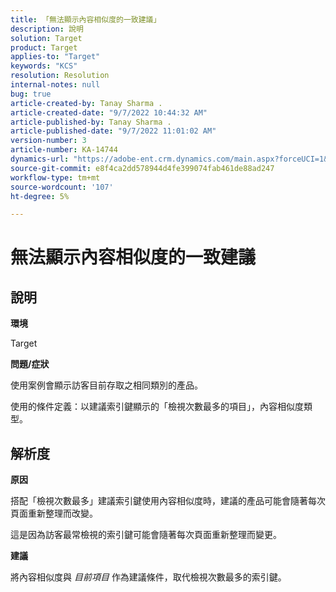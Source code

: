 ```yaml
---
title: 「無法顯示內容相似度的一致建議」
description: 說明
solution: Target
product: Target
applies-to: "Target"
keywords: "KCS"
resolution: Resolution
internal-notes: null
bug: true
article-created-by: Tanay Sharma .
article-created-date: "9/7/2022 10:44:32 AM"
article-published-by: Tanay Sharma .
article-published-date: "9/7/2022 11:01:02 AM"
version-number: 3
article-number: KA-14744
dynamics-url: "https://adobe-ent.crm.dynamics.com/main.aspx?forceUCI=1&pagetype=entityrecord&etn=knowledgearticle&id=d1bc1008-9a2e-ed11-9db1-002248086735"
source-git-commit: e8f4ca2dd578944d4fe399074fab461de88ad247
workflow-type: tm+mt
source-wordcount: '107'
ht-degree: 5%

---
```


# 無法顯示內容相似度的一致建議

## 說明


<b>環境</b>

Target



<b>問題/症狀</b>

使用案例會顯示訪客目前存取之相同類別的產品。

使用的條件定義：以建議索引鍵顯示的「檢視次數最多的項目」，內容相似度類型。


## 解析度


<b>原因</b>

搭配「檢視次數最多」建議索引鍵使用內容相似度時，建議的產品可能會隨著每次頁面重新整理而改變。

這是因為訪客最常檢視的索引鍵可能會隨著每次頁面重新整理而變更。



<b>建議</b>

將內容相似度與 *目前項目* 作為建議條件，取代檢視次數最多的索引鍵。
